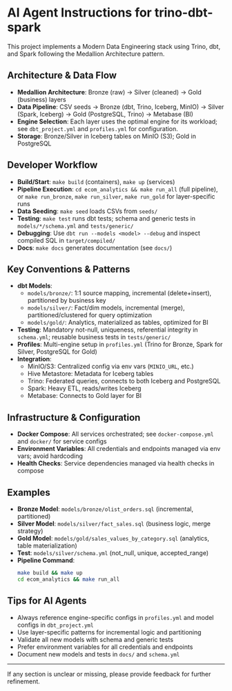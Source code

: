 # AI Agent Instructions for trino-dbt-spark

This project implements a Modern Data Engineering stack using Trino, dbt, and Spark following the Medallion Architecture pattern.

## Architecture & Data Flow
- **Medallion Architecture**: Bronze (raw) → Silver (cleaned) → Gold (business) layers
- **Data Pipeline**: CSV seeds → Bronze (dbt, Trino, Iceberg, MinIO) → Silver (Spark, Iceberg) → Gold (PostgreSQL, Trino) → Metabase (BI)
- **Engine Selection**: Each layer uses the optimal engine for its workload; see `dbt_project.yml` and `profiles.yml` for configuration.
- **Storage**: Bronze/Silver in Iceberg tables on MinIO (S3); Gold in PostgreSQL

## Developer Workflow
- **Build/Start**: `make build` (containers), `make up` (services)
- **Pipeline Execution**: `cd ecom_analytics && make run_all` (full pipeline), or `make run_bronze`, `make run_silver`, `make run_gold` for layer-specific runs
- **Data Seeding**: `make seed` loads CSVs from `seeds/`
- **Testing**: `make test` runs dbt tests; schema and generic tests in `models/*/schema.yml` and `tests/generic/`
- **Debugging**: Use `dbt run --models <model> --debug` and inspect compiled SQL in `target/compiled/`
- **Docs**: `make docs` generates documentation (see `docs/`)

## Key Conventions & Patterns
- **dbt Models**:
  - `models/bronze/`: 1:1 source mapping, incremental (delete+insert), partitioned by business key
  - `models/silver/`: Fact/dim models, incremental (merge), partitioned/clustered for query optimization
  - `models/gold/`: Analytics, materialized as tables, optimized for BI
- **Testing**: Mandatory not-null, uniqueness, referential integrity in `schema.yml`; reusable business tests in `tests/generic/`
- **Profiles**: Multi-engine setup in `profiles.yml` (Trino for Bronze, Spark for Silver, PostgreSQL for Gold)
- **Integration**:
  - MinIO/S3: Centralized config via env vars (`MINIO_URL`, etc.)
  - Hive Metastore: Metadata for Iceberg tables
  - Trino: Federated queries, connects to both Iceberg and PostgreSQL
  - Spark: Heavy ETL, reads/writes Iceberg
  - Metabase: Connects to Gold layer for BI

## Infrastructure & Configuration
- **Docker Compose**: All services orchestrated; see `docker-compose.yml` and `docker/` for service configs
- **Environment Variables**: All credentials and endpoints managed via env vars; avoid hardcoding
- **Health Checks**: Service dependencies managed via health checks in compose

## Examples
- **Bronze Model**: `models/bronze/olist_orders.sql` (incremental, partitioned)
- **Silver Model**: `models/silver/fact_sales.sql` (business logic, merge strategy)
- **Gold Model**: `models/gold/sales_values_by_category.sql` (analytics, table materialization)
- **Test**: `models/silver/schema.yml` (not_null, unique, accepted_range)
- **Pipeline Command**:
  ```bash
  make build && make up
  cd ecom_analytics && make run_all
  ```

## Tips for AI Agents
- Always reference engine-specific configs in `profiles.yml` and model configs in `dbt_project.yml`
- Use layer-specific patterns for incremental logic and partitioning
- Validate all new models with schema and generic tests
- Prefer environment variables for all credentials and endpoints
- Document new models and tests in `docs/` and `schema.yml`

---
If any section is unclear or missing, please provide feedback for further refinement.
